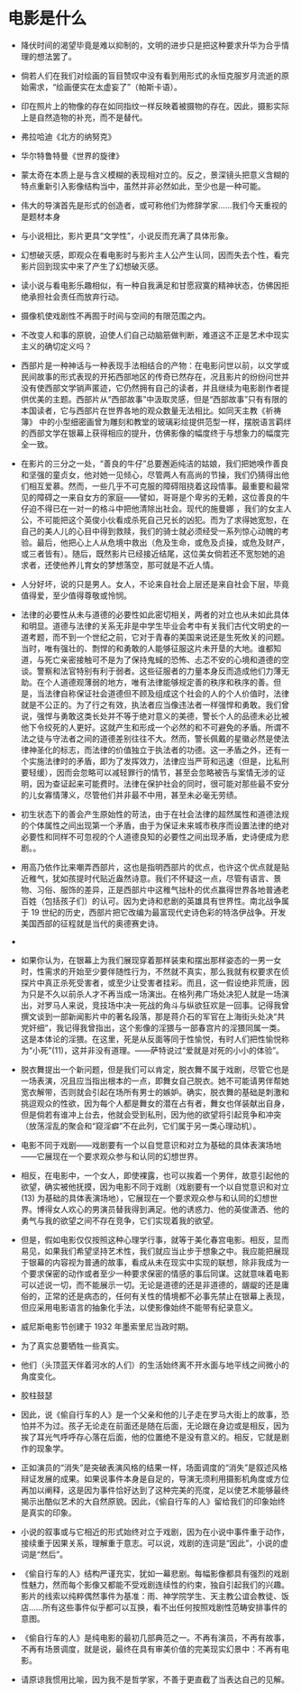 # 电影是什么

* 降伏时间的渴望毕竟是难以抑制的，文明的进步只是把这种要求升华为合乎情理的想法罢了。

* 倘若人们在我们对绘画的盲目赞叹中没有看到用形式的永恒克服岁月流逝的原始需求，“绘画便实在太虚妄了”（帕斯卡语）。

* 印在照片上的物像的存在如同指纹一样反映着被摄物的存在。因此，摄影实际上是自然造物的补充，而不是替代。

* 弗拉哈迪《北方的纳努克》

* 华尔特鲁特曼《世界的旋律》

* 蒙太奇在本质上是与含义模糊的表现相对立的。反之，景深镜头把意义含糊的特点重新引入影像结构当中，虽然并非必然如此，至少也是一种可能。

* 伟大的导演首先是形式的创造者，或可称他们为修辞学家……我们今天重视的是题材本身

* 与小说相比，影片更具“文学性”，小说反而充满了具体形象。

* 幻想破灭感，即观众在看电影时与影片主人公产生认同，因而失去个性，看完影片回到现实中来了产生了幻想破灭感。

* 读小说与看电影乐趣相似，有一种自我满足和甘愿寂寞的精神状态，仿佛因拒绝承担社会责任而放弃行动。

* 摄像机使戏剧性不再囿于时间与空间的有限范围之内。

* 不改变人和事的原貌，迫使人们自己动脑筋做判断，难道这不正是艺术中现实主义的确切定义吗？

* 西部片是一种神话与一种表现手法相结合的产物：在电影问世以前，以文学或民间故事的形式表现的开拓西部地区的传奇已然存在，况且影片的纷纷问世并没有使西部文学销声匿迹，它仍然拥有自己的读者，并且继续为电影剧作者提供优美的主题。西部片从“西部故事”中汲取灵感，但是“西部故事”只有有限的本国读者，它与西部片在世界各地的观众数量无法相比。如同天主教《祈祷簿》 中的小型细密画曾为雕刻和教堂的玻璃彩绘提供范型一样，摆脱语言羁绊的西部文学在银幕上获得相应的提升，仿佛影像的幅度终于与想象力的幅度完全一致。

* 在影片的三分之一处，“善良的牛仔”总要邂逅纯洁的姑娘，我们把她唤作善良和坚强的童贞女，他对她一见倾心，尽管两人有高尚的节操，我们仍猜得出他们相互爱慕。然而，一些几乎不可克服的障碍阻挠着这段情事。最重要和最常见的障碍之一来自女方的家庭——譬如，哥哥是个卑劣的无赖，这位善良的牛仔迫不得已在一对一的格斗中把他清除出社会。现代的施曼娜 ，我们的女主人公，不可能把这个英俊小伙看成杀死自己兄长的凶犯。而为了求得她宽恕，在自己的美人儿的心目中得到救赎，我们的骑士就必须经受一系列惊心动魄的考验。最后，他把心上人从危境中救出（危及生命，或危及贞操，或危及财产，或三者皆有）。随后，既然影片已经接近结尾，这位美女倘若还不宽恕她的追求者，还使他养儿育女的梦想落空，那可就是不近人情。

* 人分好坏，说的只是男人。女人，不论来自社会上层还是来自社会下层，毕竟值得爱，至少值得尊敬或怜悯。

* 法律的必要性从未与道德的必要性如此密切相关，两者的对立也从未如此具体和明显。道德与法律的关系无非是中学生毕业会考中有关我们古代文明史的一道考题，而不到一个世纪之前，它对于青春的美国来说还是生死攸关的问题。当时，唯有强壮的、剽悍的和勇敢的人能够征服这片未开垦的大地。谁都知道，与死亡亲密接触可不是为了保持鬼蜮的恐怖、忐忑不安的心境和道德的空谈。警察和法官特别有利于弱者。这些征服者的力量本身反而造成他们力薄无助。在个人道德观薄弱的地方，唯有法律能够规定善的秩序和秩序的善。但是，当法律自称保证社会道德但不顾及组成这个社会的人的个人价值时，法律就是不公正的。为了行之有效，执法者应当像违法者一样强悍和勇敢。我们曾说，强悍与勇敢这类长处并不等于绝对意义的美德，警长个人的品德未必比被他下令绞死的人更好。这就产生和形成一个必然的和不可避免的矛盾。所谓不法之徒与守法者之间的道德差别往往不大。然而，警长佩戴的星徽必然是使法律神圣化的标志，而法律的价值独立于执法者的功德。这一矛盾之外，还有一个实施法律时的矛盾，即为了发挥效力，法律应当严苛和迅速（但是，比私刑要轻缓），因而会忽略可以减轻罪行的情节，甚至会忽略被告与案情无涉的证明，因为查证起来可能费时。法律在保护社会的同时，很可能对那些最不安分的儿女寡情薄义，尽管他们并非最不中用，甚至未必毫无劳绩。

* 初生状态下的善会产生原始性的苛法，由于在社会法律的超然属性和道德法规的个体属性之间出现第一个矛盾，由于为保证未来城市秩序而设置法律的绝对必要性和同样不可忽视的个人道德良知的必要性之间出现矛盾，史诗便成为悲剧。。

* 用高乃依作比来嘲弄西部片，这也是指明西部片的优点，也许这个优点就是贴近稚气，犹如孩提时代贴近盎然诗意。我们不怀疑这一点，尽管有语言、景物、习俗、服饰的差异，正是西部片中这稚气拙朴的优点赢得世界各地普通老百姓（包括孩子们）的认可。因为史诗和悲剧的英雄具有世界性。南北战争属于 19 世纪的历史，西部片把它改编为最富现代史诗色彩的特洛伊战争。开发美国西部的征程就是当代的奥德赛史诗。

* 
* 如果你认为，在银幕上为我们展现穿着那样装束和摆出那样姿态的一男一女时，性需求的开始至少要伴随性行为，不然就不真实，那么我就有权要求在侦探片中真正杀死受害者，或至少让受害者挂彩。而且，这一假设绝非荒唐，因为只是不久以前杀人才不再当成一场演出。在格列弗广场处决犯人就是一场演出，对罗马人来说，竞技场中决一死战的角斗与纵欲狂欢是一回事。记得我曾撰文谈到一部新闻影片中的著名段落，那是蒋介石的军官在上海街头处决“共党奸细”，我记得我曾指出，这个影像的淫猥与一部春宫片的淫猥同属一类。这是本体论的淫猥。在这里，死是从反面等同于性愉悦，有时人们把性愉悦称为“小死”(11)，这并非没有道理。——萨特说过“爱就是对死的小小的体验”。

* 脱衣舞提出一个新问题，但是我们可以肯定，脱衣舞不属于戏剧，尽管它也是一场表演，况且应当指出根本的一点，即舞女自己脱衣。她不可能请男伴帮她宽衣解带，否则就会引起在场所有男士的嫉妒。确实，脱衣舞的基础是刺激和挑逗观众的性欲，因为每个人都是舞女的潜在占有者，舞女也佯装献出自身，但是倘若有谁冲上台去，他就会受到私刑，因为他的欲望将引起竞争和冲突（放荡淫乱的聚会和“窥淫癖”不在此列，它们属于另一类心理动机）。

* 电影不同于戏剧——戏剧要有一个以自觉意识和对立为基础的具体表演场地——它展现在一个要求观众参与和认同的幻想世界。

* 相反，在电影中，一个女人，即使裸露，也可以挨着一个男伴，故意引起他的欲望，确实被他抚摸，因为电影不同于戏剧（戏剧要有一个以自觉意识和对立 (13) 为基础的具体表演场地），它展现在一个要求观众参与和认同的幻想世界。博得女人欢心的男演员替我得到满足。他的诱惑力、他的英俊潇洒、他的勇气与我的欲望之间不存在竞争，它们实现着我的欲望。

* 但是，假如电影仅仅按照这种心理学行事，就等于美化春宫电影。相反，显而易见，如果我们希望坚持艺术性，我们就应当止步于想象之中。我应能把展现于银幕的内容视为普通的故事，看成从未在现实中实现的联想，除非我成为一个要求保密的动作或者至少一种要求保密的情感的事后同谋。这就意味着电影可以述说一切，而不能展示一切。无论是道德的还是非道德的，龌龊的还是庸俗的，正常的还是病态的，任何有关性的情境都不必事先禁止在银幕上表现，但应采用电影语言的抽象化手法，以使影像始终不能带有纪录意义。

* 威尼斯电影节创建于 1932 年墨索里尼当政时期。

* 为了真实总要牺牲一些真实。

* 他们（头顶蓝天伴着河水的人们）的生活始终离不开水面与地平线之间微小的角度变化。

* 胶柱鼓瑟

* 因此，说《偷自行车的人》是一个父亲和他的儿子走在罗马大街上的故事，恐怕并不为过。孩子无论走在前面还是随在后面，无论跟在身边或是相反，因为挨了耳光气呼呼存心落在后面，他的位置绝不是没有意义的。相反，它就是剧作的现象学。

* 正如演员的“消失”是突破表演风格的结果一样，场面调度的“消失”是叙述风格辩证发展的成果。如果说事件本身是自足的，导演无须利用摄影机角度或方位再加以阐释，这是因为事件恰好达到了这种完美的亮度，足以使艺术能够最终揭示出酷似艺术的大自然原貌。因此，《偷自行车的人》留给我们的印象始终是真实的印象。

* 小说的叙事或与它相近的形式始终对立于戏剧，因为在小说中事件重于动作，接续重于因果关系，理解重于意志。可以说，戏剧的连词是“因此”，小说的虚词是“然后”。

* 《偷自行车的人》结构严谨充实，犹如一幕悲剧。每幅影像都具有强烈的戏剧性魅力，然而每个影像又都能不受戏剧连续性的约束，独自引起我们的兴趣。影片的线索以纯粹偶然事件为基准：雨、神学院学生、天主教公谊会教徒、饭店……所有这些事件似乎都可以互换，看不出任何按照戏剧性范畴安排事件的意图。

* 《偷自行车的人》是纯电影的最初几部典范之一。不再有演员，不再有故事，不再有场景调度，就是说，最终在具有审美价值的完美现实幻景中：不再有电影。

* 请原谅我惯用比喻，因为我不是哲学家，不善于更直截了当表达自己的见解。